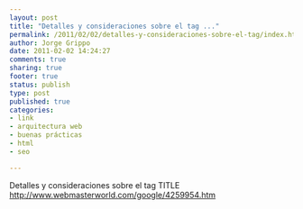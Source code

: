 ```yaml
--- 
layout: post
title: "Detalles y consideraciones sobre el tag ..."
permalink: /2011/02/02/detalles-y-consideraciones-sobre-el-tag/index.html
author: Jorge Grippo
date: 2011-02-02 14:24:27
comments: true
sharing: true
footer: true
status: publish
type: post
published: true
categories: 
- link
- arquitectura web
- buenas prácticas
- html
- seo

---
```

<!-- 168 -->
Detalles y consideraciones sobre el tag TITLE
http://www.webmasterworld.com/google/4259954.htm

